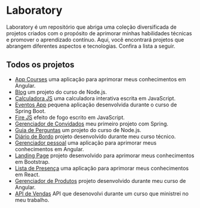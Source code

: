 # Laboratory

Laboratory é um repositório que abriga uma coleção diversificada de projetos criados com o propósito de aprimorar minhas habilidades técnicas e promover o aprendizado contínuo. Aqui, você encontrará projetos que abrangem diferentes aspectos e tecnologias. Confira a lista a seguir.

## Todos os projetos
* [App Courses](https://github.com/F-Gabriel-Braga/laboratory/tree/main/app-courses) uma aplicação para aprimorar meus conhecimentos em Angular.
* [Blog](https://github.com/F-Gabriel-Braga/laboratory/tree/main/blog) um projeto do curso de Node.js.
* [Calculadora JS](https://github.com/F-Gabriel-Braga/laboratory/tree/main/calculadora-js) uma calculadora interativa escrita em JavaScript.
* [Eventos App](https://github.com/F-Gabriel-Braga/laboratory/tree/main/eventos-app) pequena aplicação desenvolvida durante o curso de Spring Boot.
* [Fire JS](https://github.com/F-Gabriel-Braga/laboratory/tree/main/fire-js) efeito de fogo escrito em JavaScript.
* [Gerenciador de Convidados](https://github.com/F-Gabriel-Braga/laboratory/tree/main/guest-manager) meu primeiro projeto com Spring.
* [Guia de Perguntas](https://github.com/F-Gabriel-Braga/laboratory/tree/main/guia-perguntas) um projeto do curso de Node.js.
* [Diário de Bordo](https://github.com/F-Gabriel-Braga/laboratory/tree/main/logbook) projeto desenvolvido durante meu curso técnico.
* [Gerenciador pessoal](https://github.com/F-Gabriel-Braga/laboratory/tree/main/manager-app) uma aplicação para aprimorar meus conhecimentos em Angular.
* [Landing Page](https://github.com/F-Gabriel-Braga/laboratory/tree/main/page-bootstrap) projeto desenvolvido para aprimorar meus conhecimentos em Bootstrap.
* [Lista de Presença](https://github.com/F-Gabriel-Braga/laboratory/tree/main/presence-list) uma aplicação para aprimorar meus conhecimentos em React.
* [Gerenciador de Produtos](https://github.com/F-Gabriel-Braga/laboratory/tree/main/products-manager) projeto desenvolvido durante meu curso de Angular.
* [API de Vendas](https://github.com/F-Gabriel-Braga/laboratory/tree/main/vendas-api) API que desenovolvi durante um curso que ministrei no meu trabalho.
